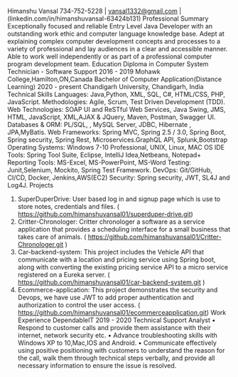 Himanshu Vansal
734-752-5228 | vansal1332@gmail.com |(linkedin.com/in/himanshuvansal-63424b131)
Professional Summary
Exceptionally focused and reliable Entry Level Java Developer with an
outstanding work ethic and computer language knowledge base. Adept at
explaining complex computer development concepts and processes to a variety of
professional and lay audiences in a clear and accessible manner. Able to work well
independently or as part of a professional computer program development team.
Education
Diploma in Computer System Technician - Software Support 2016 - 2019
Mohawk College,Hamilton,ON,Canada
Bachelor of Computer Application(Distance Learning) 2020 - present
Chandigarh University, Chandigarh, India
Technical Skills
Languages: Java,Python, XML, SQL, C#, HTML/CSS, PHP, JavaScript.
Methodologies: Agile, Scrum, Test Driven Development (TDD).
Web Technologies: SOAP UI and ReSTful Web Services, Java Swing, JMS,
HTML, JavaScript, XML,AJAX & JQuery, Maven, Postman, Swagger UI.
Databases & ORM: PL/SQL, , MySQL Server, JDBC, Hibernate , JPA,MyBatis.
Web Frameworks: Spring MVC, Spring 2.5 / 3.0, Spring Boot, Spring security,
Spring Rest, Microservices.GraphQL API, Splunk,Bootstrap
Operating Systems: Windows 7-10 Professional, UNIX, Linux, MAC OS
IDE Tools: Spring Tool Suite, Eclipse, IntelliJ Idea,Netbeans, Notepad+
Reporting Tools: MS-Excel, MS-PowerPoint, MS-Word
Testing: Junit,Selenium, Mockito, Spring Test Framework.
DevOps: Git/GitHub, CI/CD, Docker, Jenkins,AWS(EC2)
Security: Spring security, JWT, SL4J and Log4J.
Projects
1. SuperDuperDrive: User based log in and signup page which is use to store
notes, credentials and files. ( https://github.com/himanshuvansal01/superduper-drive.git)
2. Critter-Chronologer: Critter chronologer a software as a service application
that provides a scheduling interface for a small business that takes care of
animals. ( https://github.com/himanshuvansal01/Critter-Chronologer.git )
3. Car-backend-system: This project includes the Vehicle API that communicate
with a location and pricing service using Spring boot, along with converting
the existing pricing service API to a micro service registered on a Eureka
server. ( https://github.com/himanshuvansal01/car-backend-system.git )
4. Ecommerce-application: This project demonstrates the security and Devops,
we have use JWT to add proper authentication and authorization to control the
user access. ( https://github.com/himanshuvansal01/ecommerceapplication.git)
Work Experience
DependableIT 2019 - 2020
Technical Support Analyst
• Respond to customer calls and provide them assistance with their internet,
network security etc.
• Advance troubleshooting skills with Windows XP to 10,Mac,IOS and
Android.
• Communicate effectively using positive positioning with customers to
understand the reason for the call, walk them through technical steps
verbally, and provide all necessary information to ensure the issue is
resolved.
